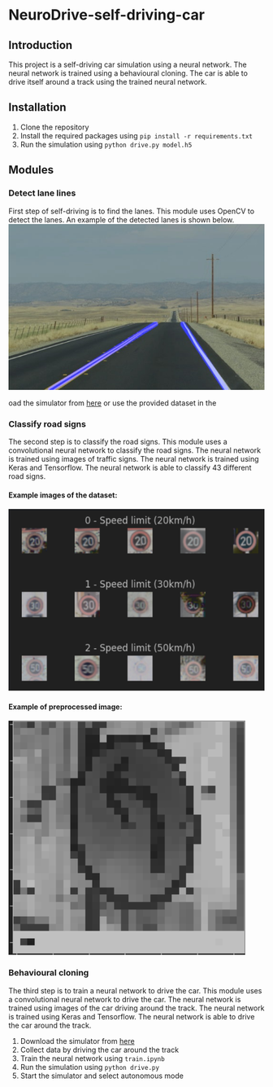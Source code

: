 # NeuroDrive-self-driving-car

## Introduction

This project is a self-driving car simulation using a neural network. The neural network is trained using a behavioural cloning. The car is able to drive itself around a track using the trained neural network.


## Installation
1. Clone the repository
2. Install the required packages using `pip install -r requirements.txt`
3. Run the simulation using `python drive.py model.h5`

## Modules

### Detect lane lines
First step of self-driving is to find the lanes. This module uses OpenCV to detect the lanes.
An example of the detected lanes is shown below.
![image](01_Detecting_lane_lines/assets/result.jpg)

oad the simulator from [here](https://github.com/udacity/self-driving-car-sim) or use the provided dataset in the 


### Classify road signs
The second step is to classify the road signs. This module uses a convolutional neural network to classify the road signs. The neural network is trained using images of traffic signs. The neural network is trained using Keras and Tensorflow. The neural network is able to classify 43 different road signs.
#### Example images of the dataset:
![image](02_Classify_road_signs/assets/img.png)
#### Example of preprocessed image:
![image](02_Classify_road_signs/assets/img_1.png)


### Behavioural cloning
The third step is to train a neural network to drive the car. This module uses a convolutional neural network to drive the car. The neural network is trained using images of the car driving around the track. The neural network is trained using Keras and Tensorflow. The neural network is able to drive the car around the track.
1. Download the simulator from [here](https://github.com/udacity/self-driving-car-sim)
2. Collect data by driving the car around the track
3. Train the neural network using `train.ipynb`
4. Run the simulation using `python drive.py`
5. Start the simulator and select autonomous mode